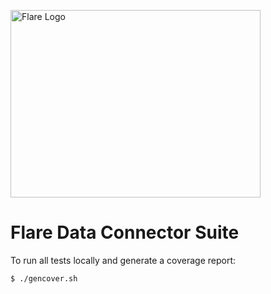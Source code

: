<p align="left">
  <a href="https://flare.network/" target="blank"><img src="https://flare.network/wp-content/uploads/Artboard-1-1.svg" width="400" height="300" alt="Flare Logo" /></a>
</p>

# Flare Data Connector Suite

To run all tests locally and generate a coverage report:

```
$ ./gencover.sh
```

